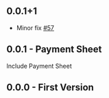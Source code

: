 ## 0.0.1+1

 - Minor fix [#57](https://github.com/flutter-stripe/flutter_stripe/issues/57)


## 0.0.1 - Payment Sheet

Include Payment Sheet

## 0.0.0 - First Version